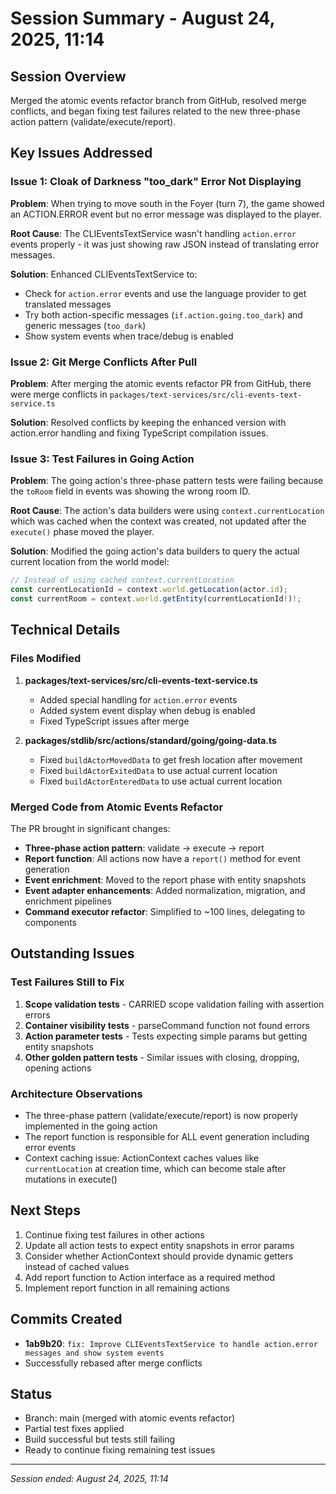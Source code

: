 # Session Summary - August 24, 2025, 11:14

## Session Overview
Merged the atomic events refactor branch from GitHub, resolved merge conflicts, and began fixing test failures related to the new three-phase action pattern (validate/execute/report).

## Key Issues Addressed

### Issue 1: Cloak of Darkness "too_dark" Error Not Displaying
**Problem**: When trying to move south in the Foyer (turn 7), the game showed an ACTION.ERROR event but no error message was displayed to the player.

**Root Cause**: The CLIEventsTextService wasn't handling `action.error` events properly - it was just showing raw JSON instead of translating error messages.

**Solution**: Enhanced CLIEventsTextService to:
- Check for `action.error` events and use the language provider to get translated messages
- Try both action-specific messages (`if.action.going.too_dark`) and generic messages (`too_dark`)
- Show system events when trace/debug is enabled

### Issue 2: Git Merge Conflicts After Pull
**Problem**: After merging the atomic events refactor PR from GitHub, there were merge conflicts in `packages/text-services/src/cli-events-text-service.ts`

**Solution**: Resolved conflicts by keeping the enhanced version with action.error handling and fixing TypeScript compilation issues.

### Issue 3: Test Failures in Going Action
**Problem**: The going action's three-phase pattern tests were failing because the `toRoom` field in events was showing the wrong room ID.

**Root Cause**: The action's data builders were using `context.currentLocation` which was cached when the context was created, not updated after the `execute()` phase moved the player.

**Solution**: Modified the going action's data builders to query the actual current location from the world model:
```typescript
// Instead of using cached context.currentLocation
const currentLocationId = context.world.getLocation(actor.id);
const currentRoom = context.world.getEntity(currentLocationId!)!;
```

## Technical Details

### Files Modified
1. **packages/text-services/src/cli-events-text-service.ts**
   - Added special handling for `action.error` events
   - Added system event display when debug is enabled
   - Fixed TypeScript issues after merge

2. **packages/stdlib/src/actions/standard/going/going-data.ts**
   - Fixed `buildActorMovedData` to get fresh location after movement
   - Fixed `buildActorExitedData` to use actual current location
   - Fixed `buildActorEnteredData` to use actual current location

### Merged Code from Atomic Events Refactor
The PR brought in significant changes:
- **Three-phase action pattern**: validate → execute → report
- **Report function**: All actions now have a `report()` method for event generation
- **Event enrichment**: Moved to the report phase with entity snapshots
- **Event adapter enhancements**: Added normalization, migration, and enrichment pipelines
- **Command executor refactor**: Simplified to ~100 lines, delegating to components

## Outstanding Issues

### Test Failures Still to Fix
1. **Scope validation tests** - CARRIED scope validation failing with assertion errors
2. **Container visibility tests** - parseCommand function not found errors
3. **Action parameter tests** - Tests expecting simple params but getting entity snapshots
4. **Other golden pattern tests** - Similar issues with closing, dropping, opening actions

### Architecture Observations
- The three-phase pattern (validate/execute/report) is now properly implemented in the going action
- The report function is responsible for ALL event generation including error events
- Context caching issue: ActionContext caches values like `currentLocation` at creation time, which can become stale after mutations in execute()

## Next Steps
1. Continue fixing test failures in other actions
2. Update all action tests to expect entity snapshots in error params
3. Consider whether ActionContext should provide dynamic getters instead of cached values
4. Add report function to Action interface as a required method
5. Implement report function in all remaining actions

## Commits Created
- **1ab9b20**: `fix: Improve CLIEventsTextService to handle action.error messages and show system events`
- Successfully rebased after merge conflicts

## Status
- Branch: main (merged with atomic events refactor)
- Partial test fixes applied
- Build successful but tests still failing
- Ready to continue fixing remaining test issues

---
*Session ended: August 24, 2025, 11:14*